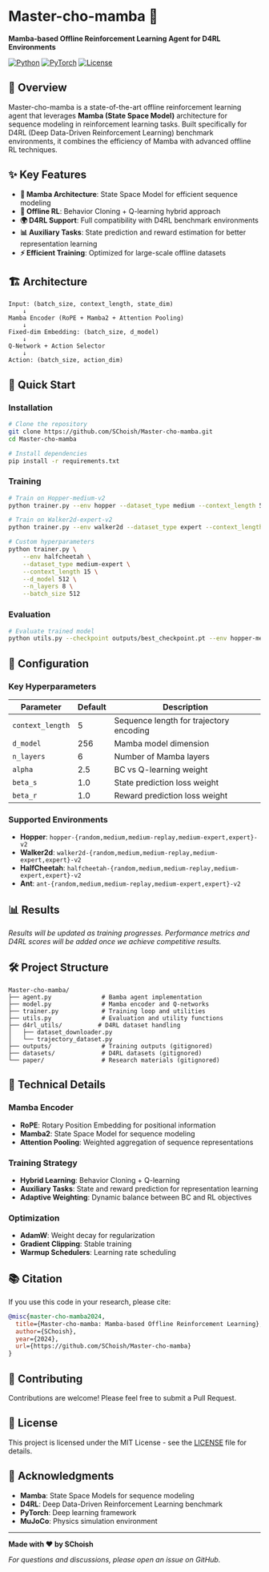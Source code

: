 # Master-cho-mamba 🚀

**Mamba-based Offline Reinforcement Learning Agent for D4RL Environments**

[![Python](https://img.shields.io/badge/Python-3.8+-blue.svg)](https://www.python.org/downloads/)
[![PyTorch](https://img.shields.io/badge/PyTorch-2.0+-red.svg)](https://pytorch.org/)
[![License](https://img.shields.io/badge/License-MIT-green.svg)](LICENSE)

## 📖 Overview

Master-cho-mamba is a state-of-the-art offline reinforcement learning agent that leverages **Mamba (State Space Model)** architecture for sequence modeling in reinforcement learning tasks. Built specifically for D4RL (Deep Data-Driven Reinforcement Learning) benchmark environments, it combines the efficiency of Mamba with advanced offline RL techniques.

## ✨ Key Features

- **🦎 Mamba Architecture**: State Space Model for efficient sequence modeling
- **🎯 Offline RL**: Behavior Cloning + Q-learning hybrid approach
- **🌍 D4RL Support**: Full compatibility with D4RL benchmark environments
- **📊 Auxiliary Tasks**: State prediction and reward estimation for better representation learning
- **⚡ Efficient Training**: Optimized for large-scale offline datasets

## 🏗️ Architecture

```
Input: (batch_size, context_length, state_dim)
    ↓
Mamba Encoder (RoPE + Mamba2 + Attention Pooling)
    ↓
Fixed-dim Embedding: (batch_size, d_model)
    ↓
Q-Network + Action Selector
    ↓
Action: (batch_size, action_dim)
```

## 🚀 Quick Start

### Installation

```bash
# Clone the repository
git clone https://github.com/SChoish/Master-cho-mamba.git
cd Master-cho-mamba

# Install dependencies
pip install -r requirements.txt
```

### Training

```bash
# Train on Hopper-medium-v2
python trainer.py --env hopper --dataset_type medium --context_length 5

# Train on Walker2d-expert-v2
python trainer.py --env walker2d --dataset_type expert --context_length 10

# Custom hyperparameters
python trainer.py \
    --env halfcheetah \
    --dataset_type medium-expert \
    --context_length 15 \
    --d_model 512 \
    --n_layers 8 \
    --batch_size 512
```

### Evaluation

```bash
# Evaluate trained model
python utils.py --checkpoint outputs/best_checkpoint.pt --env hopper-medium-v2
```

## 🔧 Configuration

### Key Hyperparameters

| Parameter | Default | Description |
|-----------|---------|-------------|
| `context_length` | 5 | Sequence length for trajectory encoding |
| `d_model` | 256 | Mamba model dimension |
| `n_layers` | 6 | Number of Mamba layers |
| `alpha` | 2.5 | BC vs Q-learning weight |
| `beta_s` | 1.0 | State prediction loss weight |
| `beta_r` | 1.0 | Reward prediction loss weight |

### Supported Environments

- **Hopper**: `hopper-{random,medium,medium-replay,medium-expert,expert}-v2`
- **Walker2d**: `walker2d-{random,medium,medium-replay,medium-expert,expert}-v2`
- **HalfCheetah**: `halfcheetah-{random,medium,medium-replay,medium-expert,expert}-v2`
- **Ant**: `ant-{random,medium,medium-replay,medium-expert,expert}-v2`

## 📊 Results

*Results will be updated as training progresses. Performance metrics and D4RL scores will be added once we achieve competitive results.*

## 🛠️ Project Structure

```
Master-cho-mamba/
├── agent.py              # Bamba agent implementation
├── model.py              # Mamba encoder and Q-networks
├── trainer.py            # Training loop and utilities
├── utils.py              # Evaluation and utility functions
├── d4rl_utils/          # D4RL dataset handling
│   ├── dataset_downloader.py
│   └── trajectory_dataset.py
├── outputs/              # Training outputs (gitignored)
├── datasets/             # D4RL datasets (gitignored)
└── paper/                # Research materials (gitignored)
```

## 🔬 Technical Details

### Mamba Encoder
- **RoPE**: Rotary Position Embedding for positional information
- **Mamba2**: State Space Model for sequence modeling
- **Attention Pooling**: Weighted aggregation of sequence representations

### Training Strategy
- **Hybrid Learning**: Behavior Cloning + Q-learning
- **Auxiliary Tasks**: State and reward prediction for representation learning
- **Adaptive Weighting**: Dynamic balance between BC and RL objectives

### Optimization
- **AdamW**: Weight decay for regularization
- **Gradient Clipping**: Stable training
- **Warmup Schedulers**: Learning rate scheduling

## 📚 Citation

If you use this code in your research, please cite:

```bibtex
@misc{master-cho-mamba2024,
  title={Master-cho-mamba: Mamba-based Offline Reinforcement Learning},
  author={SChoish},
  year={2024},
  url={https://github.com/SChoish/Master-cho-mamba}
}
```

## 🤝 Contributing

Contributions are welcome! Please feel free to submit a Pull Request.

## 📄 License

This project is licensed under the MIT License - see the [LICENSE](LICENSE) file for details.

## 🙏 Acknowledgments

- **Mamba**: State Space Models for sequence modeling
- **D4RL**: Deep Data-Driven Reinforcement Learning benchmark
- **PyTorch**: Deep learning framework
- **MuJoCo**: Physics simulation environment

---

**Made with ❤️ by SChoish**

*For questions and discussions, please open an issue on GitHub.*
